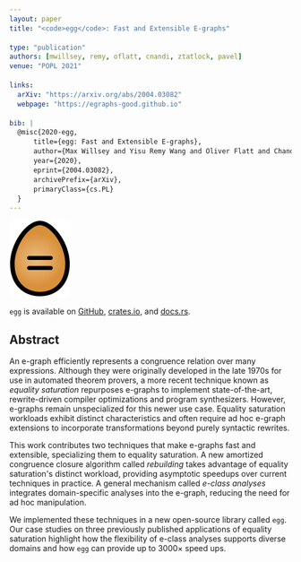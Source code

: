 ```yaml
---
layout: paper
title: "<code>egg</code>: Fast and Extensible E-graphs"

type: "publication"
authors: [mwillsey, remy, oflatt, cnandi, ztatlock, pavel]
venue: "POPL 2021"

links:
  arXiv: "https://arxiv.org/abs/2004.03082"
  webpage: "https://egraphs-good.github.io"
  
bib: |
  @misc{2020-egg,
      title={egg: Fast and Extensible E-graphs},
      author={Max Willsey and Yisu Remy Wang and Oliver Flatt and Chandrakana Nandi and Pavel Panchekha and Zachary Tatlock},
      year={2020},
      eprint={2004.03082},
      archivePrefix={arXiv},
      primaryClass={cs.PL}
  }
---
```


<div class="right">
  <img src="/assets/egg.png" alt="egg logo"/>
</div>
  
`egg` is available on
  [GitHub](https://github.com/mwillsey/egg),
  [crates.io](https://crates.io/crates/egg),
  and [docs.rs](https://docs.rs/egg/).

## Abstract
  
An e-graph efficiently represents a congruence relation over many
expressions. Although they were originally developed in the late 1970s
for use in automated theorem provers, a more recent technique known as
*equality saturation* repurposes e-graphs to implement state-of-the-art,
rewrite-driven compiler optimizations and program synthesizers. However,
e-graphs remain unspecialized for this newer use case. Equality
saturation workloads exhibit distinct characteristics and often require
ad hoc e-graph extensions to incorporate transformations beyond purely
syntactic rewrites.

This work contributes two techniques that make e-graphs fast and
extensible, specializing them to equality saturation. A new amortized
congruence closure algorithm called *rebuilding* takes advantage of
equality saturation's distinct workload, providing asymptotic speedups
over current techniques in practice. A general mechanism called *e-class
analyses* integrates domain-specific analyses into the e-graph, reducing
the need for ad hoc manipulation.

We implemented these techniques in a new open-source library called
`egg`. Our case studies on three previously published applications of
equality saturation highlight how the flexibility of e-class analyses
supports diverse domains and how `egg` can provide up to 3000×
speed ups. 
